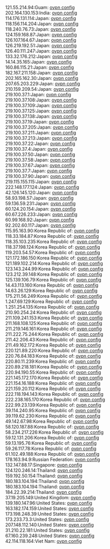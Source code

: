 121.55.214.94:Guam: [ovpn config](vpn/121_55_214_94.ovpn)  
202.164.130.153:India: [ovpn config](vpn/202_164_130_153.ovpn)  
114.176.131.114:Japan: [ovpn config](vpn/114_176_131_114.ovpn)  
118.156.114.204:Japan: [ovpn config](vpn/118_156_114_204.ovpn)  
118.240.76.73:Japan: [ovpn config](vpn/118_240_76_73.ovpn)  
124.159.168.87:Japan: [ovpn config](vpn/124_159_168_87.ovpn)  
126.107.164.67:Japan: [ovpn config](vpn/126_107_164_67.ovpn)  
126.219.192.51:Japan: [ovpn config](vpn/126_219_192_51.ovpn)  
126.40.111.247:Japan: [ovpn config](vpn/126_40_111_247.ovpn)  
133.32.176.212:Japan: [ovpn config](vpn/133_32_176_212.ovpn)  
14.14.35.165:Japan: [ovpn config](vpn/14_14_35_165.ovpn)  
160.86.115.21:Japan: [ovpn config](vpn/160_86_115_21.ovpn)  
182.167.211.158:Japan: [ovpn config](vpn/182_167_211_158.ovpn)  
202.165.162.30:Japan: [ovpn config](vpn/202_165_162_30.ovpn)  
207.65.203.229:Japan: [ovpn config](vpn/207_65_203_229.ovpn)  
210.159.209.54:Japan: [ovpn config](vpn/210_159_209_54.ovpn)  
219.100.37.1:Japan: [ovpn config](vpn/219_100_37_1.ovpn)  
219.100.37.108:Japan: [ovpn config](vpn/219_100_37_108.ovpn)  
219.100.37.109:Japan: [ovpn config](vpn/219_100_37_109.ovpn)  
219.100.37.125:Japan: [ovpn config](vpn/219_100_37_125.ovpn)  
219.100.37.138:Japan: [ovpn config](vpn/219_100_37_138.ovpn)  
219.100.37.19:Japan: [ovpn config](vpn/219_100_37_19.ovpn)  
219.100.37.205:Japan: [ovpn config](vpn/219_100_37_205.ovpn)  
219.100.37.211:Japan: [ovpn config](vpn/219_100_37_211.ovpn)  
219.100.37.213:Japan: [ovpn config](vpn/219_100_37_213.ovpn)  
219.100.37.22:Japan: [ovpn config](vpn/219_100_37_22.ovpn)  
219.100.37.4:Japan: [ovpn config](vpn/219_100_37_4.ovpn)  
219.100.37.50:Japan: [ovpn config](vpn/219_100_37_50.ovpn)  
219.100.37.58:Japan: [ovpn config](vpn/219_100_37_58.ovpn)  
219.100.37.67:Japan: [ovpn config](vpn/219_100_37_67.ovpn)  
219.100.37.7:Japan: [ovpn config](vpn/219_100_37_7.ovpn)  
219.100.37.90:Japan: [ovpn config](vpn/219_100_37_90.ovpn)  
219.115.155.115:Japan: [ovpn config](vpn/219_115_155_115.ovpn)  
222.148.177.124:Japan: [ovpn config](vpn/222_148_177_124.ovpn)  
42.126.145.120:Japan: [ovpn config](vpn/42_126_145_120.ovpn)  
58.93.198.57:Japan: [ovpn config](vpn/58_93_198_57.ovpn)  
59.136.59.231:Japan: [ovpn config](vpn/59_136_59_231.ovpn)  
60.124.20.154:Japan: [ovpn config](vpn/60_124_20_154.ovpn)  
60.67.226.233:Japan: [ovpn config](vpn/60_67_226_233.ovpn)  
60.99.168.92:Japan: [ovpn config](vpn/60_99_168_92.ovpn)  
92.202.60.117:Japan: [ovpn config](vpn/92_202_60_117.ovpn)  
115.95.163.90:Korea Republic of: [ovpn config](vpn/115_95_163_90.ovpn)  
118.33.184.87:Korea Republic of: [ovpn config](vpn/118_33_184_87.ovpn)  
118.35.103.235:Korea Republic of: [ovpn config](vpn/118_35_103_235.ovpn)  
118.37.198.124:Korea Republic of: [ovpn config](vpn/118_37_198_124.ovpn)  
119.203.54.57:Korea Republic of: [ovpn config](vpn/119_203_54_57.ovpn)  
121.172.186.150:Korea Republic of: [ovpn config](vpn/121_172_186_150.ovpn)  
121.189.102.214:Korea Republic of: [ovpn config](vpn/121_189_102_214.ovpn)  
123.143.244.99:Korea Republic of: [ovpn config](vpn/123_143_244_99.ovpn)  
123.212.39.148:Korea Republic of: [ovpn config](vpn/123_212_39_148.ovpn)  
125.139.106.79:Korea Republic of: [ovpn config](vpn/125_139_106_79.ovpn)  
14.43.113.160:Korea Republic of: [ovpn config](vpn/14_43_113_160.ovpn)  
14.63.26.129:Korea Republic of: [ovpn config](vpn/14_63_26_129.ovpn)  
175.211.56.249:Korea Republic of: [ovpn config](vpn/175_211_56_249.ovpn)  
1.247.69.129:Korea Republic of: [ovpn config](vpn/1_247_69_129.ovpn)  
1.251.254.135:Korea Republic of: [ovpn config](vpn/1_251_254_135.ovpn)  
210.90.254.24:Korea Republic of: [ovpn config](vpn/210_90_254_24.ovpn)  
211.109.241.153:Korea Republic of: [ovpn config](vpn/211_109_241_153.ovpn)  
211.168.108.125:Korea Republic of: [ovpn config](vpn/211_168_108_125.ovpn)  
211.219.146.161:Korea Republic of: [ovpn config](vpn/211_219_146_161.ovpn)  
211.222.75.244:Korea Republic of: [ovpn config](vpn/211_222_75_244.ovpn)  
211.42.206.43:Korea Republic of: [ovpn config](vpn/211_42_206_43.ovpn)  
211.49.162.172:Korea Republic of: [ovpn config](vpn/211_49_162_172.ovpn)  
220.121.89.220:Korea Republic of: [ovpn config](vpn/220_121_89_220.ovpn)  
220.76.84.183:Korea Republic of: [ovpn config](vpn/220_76_84_183.ovpn)  
220.80.11.239:Korea Republic of: [ovpn config](vpn/220_80_11_239.ovpn)  
220.89.218.181:Korea Republic of: [ovpn config](vpn/220_89_218_181.ovpn)  
220.94.190.55:Korea Republic of: [ovpn config](vpn/220_94_190_55.ovpn)  
221.145.172.170:Korea Republic of: [ovpn config](vpn/221_145_172_170.ovpn)  
221.154.16.188:Korea Republic of: [ovpn config](vpn/221_154_16_188.ovpn)  
221.159.20.112:Korea Republic of: [ovpn config](vpn/221_159_20_112.ovpn)  
222.118.194.143:Korea Republic of: [ovpn config](vpn/222_118_194_143.ovpn)  
222.238.165.170:Korea Republic of: [ovpn config](vpn/222_238_165_170.ovpn)  
222.99.23.139:Korea Republic of: [ovpn config](vpn/222_99_23_139.ovpn)  
39.114.240.95:Korea Republic of: [ovpn config](vpn/39_114_240_95.ovpn)  
39.119.62.230:Korea Republic of: [ovpn config](vpn/39_119_62_230.ovpn)  
49.142.67.98:Korea Republic of: [ovpn config](vpn/49_142_67_98.ovpn)  
58.120.187.88:Korea Republic of: [ovpn config](vpn/58_120_187_88.ovpn)  
58.234.217.226:Korea Republic of: [ovpn config](vpn/58_234_217_226.ovpn)  
59.12.131.206:Korea Republic of: [ovpn config](vpn/59_12_131_206.ovpn)  
59.13.195.76:Korea Republic of: [ovpn config](vpn/59_13_195_76.ovpn)  
59.26.117.78:Korea Republic of: [ovpn config](vpn/59_26_117_78.ovpn)  
61.102.49.188:Korea Republic of: [ovpn config](vpn/61_102_49_188.ovpn)  
178.163.94.9:Russian Federation: [ovpn config](vpn/178_163_94_9.ovpn)  
132.147.88.17:Singapore: [ovpn config](vpn/132_147_88_17.ovpn)  
124.120.246.14:Thailand: [ovpn config](vpn/124_120_246_14.ovpn)  
159.192.50.154:Thailand: [ovpn config](vpn/159_192_50_154.ovpn)  
180.183.104.194:Thailand: [ovpn config](vpn/180_183_104_194.ovpn)  
180.183.104.194:Thailand: [ovpn config](vpn/180_183_104_194.ovpn)  
184.22.39.214:Thailand: [ovpn config](vpn/184_22_39_214.ovpn)  
37.19.205.149:United Kingdom: [ovpn config](vpn/37_19_205_149.ovpn)  
139.180.147.96:United States: [ovpn config](vpn/139_180_147_96.ovpn)  
163.182.174.159:United States: [ovpn config](vpn/163_182_174_159.ovpn)  
173.198.248.39:United States: [ovpn config](vpn/173_198_248_39.ovpn)  
173.233.73.3:United States: [ovpn config](vpn/173_233_73_3.ovpn)  
207.148.112.140:United States: [ovpn config](vpn/207_148_112_140.ovpn)  
31.210.22.181:United States: [ovpn config](vpn/31_210_22_181.ovpn)  
67.160.239.248:United States: [ovpn config](vpn/67_160_239_248.ovpn)  
42.114.118.164:Viet Nam: [ovpn config](vpn/42_114_118_164.ovpn)  
